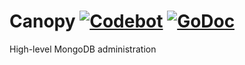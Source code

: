 # Canopy  [![Codebot](https://codebot.io/badge/github.com/dustinrc/canopy.png)](http://codebot.io/doc/pkg/github.com/dustinrc/canopy "Codebot") [![GoDoc](https://godoc.org/github.com/dustinrc/canopy?status.png)](http://godoc.org/github.com/dustinrc/canopy "GoDoc")

High-level MongoDB administration

